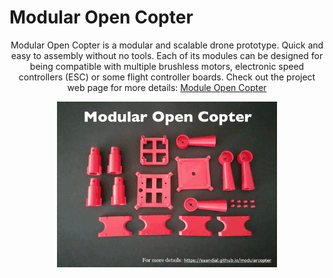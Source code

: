 # Modular Open Copter

<div width="70%" align="center">
<p>
Modular Open Copter is a modular and scalable drone prototype. Quick and easy to assembly without no tools. Each of its modules can be designed for being compatible with multiple brushless motors, electronic speed controllers (ESC) or some flight controller boards.
Check out the project web page for more details: <a href="https://saandial.github.io/modularcopter">Module Open Copter</a>
</p>
    <img src="modularcopter.gif" alt="Logo" width="70%">
</div>
